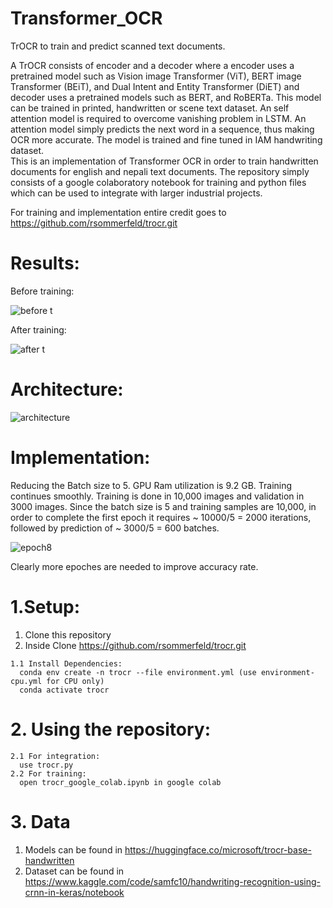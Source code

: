 # Transformer_OCR   
TrOCR to train and predict scanned text documents.

A TrOCR consists of encoder and a decoder where a encoder uses a pretrained model such as Vision image Transformer (ViT), BERT image Transformer (BEiT), and Dual Intent and Entity Transformer (DiET) and decoder uses a pretrained models such as BERT, and RoBERTa. 
This model can be trained in printed, handwritten or scene text dataset. An self attention model is required to overcome vanishing problem in LSTM. An attention model simply predicts the next word in a sequence, thus making OCR more accurate. The model is trained and fine tuned in IAM handwriting dataset.  
This is an implementation of Transformer OCR in order to train handwritten documents for english and nepali text documents. The repository simply consists of a google colaboratory notebook for training and python files which can be used to integrate with larger industrial projects.

For training and implementation entire credit goes to https://github.com/rsommerfeld/trocr.git 

# Results:

Before training:

![before t](https://user-images.githubusercontent.com/99968233/220820434-c52e1dec-802f-4e37-a0d6-d6d60b6d9c10.png)

After training:

![after t](https://user-images.githubusercontent.com/99968233/220820428-f61f0e60-f2a9-4d3e-8687-8d8303a681c5.png)

# Architecture: 

![architecture](https://user-images.githubusercontent.com/99968233/220820315-0643d0f0-6d26-4b62-a15b-7f9d9233a56a.jpg)

# Implementation: 
Reducing the Batch size to 5. GPU Ram utilization is 9.2 GB. Training continues smoothly.
Training is done in 10,000 images and validation in 3000 images.
Since the batch size is 5 and training samples are 10,000, in order to complete the first epoch it requires ~ 10000/5 = 2000 iterations, followed by prediction of ~ 3000/5 = 600 batches. 

![epoch8](https://user-images.githubusercontent.com/99968233/220820238-c99a44bf-d423-4f11-aea8-8c2f82148095.png)

Clearly more epoches are needed to improve accuracy rate.

# 1.Setup:
   1. Clone this repository
   2. Inside Clone https://github.com/rsommerfeld/trocr.git
  
    1.1 Install Dependencies:
      conda env create -n trocr --file environment.yml (use environment-cpu.yml for CPU only)
      conda activate trocr

# 2. Using the repository:
  
    2.1 For integration:
      use trocr.py
    2.2 For training:
      open trocr_google_colab.ipynb in google colab
      
# 3. Data
   1. Models can be found in https://huggingface.co/microsoft/trocr-base-handwritten
   2. Dataset can be found in https://www.kaggle.com/code/samfc10/handwriting-recognition-using-crnn-in-keras/notebook

